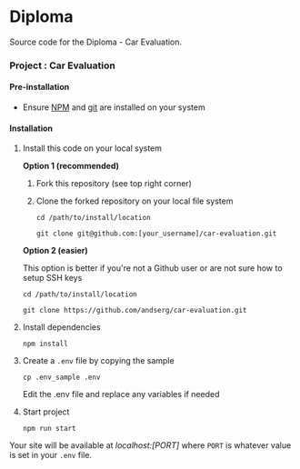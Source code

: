# Diploma

Source code for the Diploma - Car Evaluation.

### Project : Car Evaluation


#### Pre-installation

- Ensure [NPM](https://docs.npmjs.com) and [git](https://git-scm.com/book/en/v2/Getting-Started-Installing-Git) are installed on your system


#### Installation

1. Install this code on your local system

    **Option 1 (recommended)**

    1. Fork this repository (see top right corner)
    2. Clone the forked repository on your local file system

        ```
        cd /path/to/install/location

        git clone git@github.com:[your_username]/car-evaluation.git
        ```

    **Option 2 (easier)**

    This option is better if you're not a Github user or are not sure how to setup SSH keys

    ```
    cd /path/to/install/location

    git clone https://github.com/andserg/car-evaluation.git
    ```    

2. Install dependencies

    ```
    npm install
    ```

3. Create a `.env` file by copying the sample

    ```
    cp .env_sample .env
    ```

    Edit the .env file and replace any variables if needed

4. Start project

    ```
    npm run start
    ```

Your site will be available at *localhost:[PORT]* where `PORT` is whatever value is set in your `.env` file.

